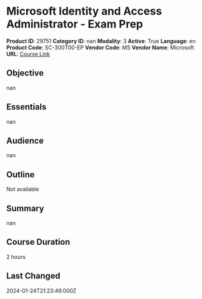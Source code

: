 # Microsoft Identity and Access Administrator - Exam Prep

**Product ID**: 29751
**Category ID**: nan
**Modality**: 3
**Active**: True
**Language**: en
**Product Code**: SC-300T00-EP
**Vendor Code**: MS
**Vendor Name**: Microsoft
**URL**: [Course Link](https://www.fastlaneus.com/course/microsoft-sc-300t00-ep)

## Objective
nan

## Essentials
nan

## Audience
nan

## Outline
Not available

## Summary
nan

## Course Duration
2 hours

## Last Changed
2024-01-24T21:23:49.000Z
